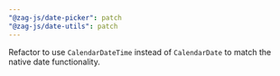```yaml
---
"@zag-js/date-picker": patch
"@zag-js/date-utils": patch
---
```


Refactor to use `CalendarDateTime` instead of `CalendarDate` to match the native date functionality.
